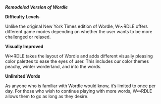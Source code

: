 ***Remodeled Version of Wordle***


**Difficulty Levels**

Unlike the original New York Times edition of Wordle, W∞RDLE offers different game modes depending on whether the user wants to be more challenged or relaxed.

**Visually Improved**

W∞RDLE takes the layout of Wordle and adds different visually pleasing color palettes to ease the eyes of user. This includes our color themes peachy, winter worderland, and into the words.

**Unlimited Words**

As anyone who is familiar with Wordle would know, it’s limited to once per day. For those who wish to continue playing with more words, W∞RDLE allows them to go as long as they desire. 
